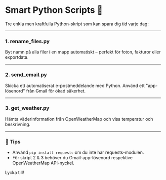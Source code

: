 # Smart Python Scripts 🐍

Tre enkla men kraftfulla Python-skript som kan spara dig tid varje dag:

---

### 1. rename_files.py
Byt namn på alla filer i en mapp automatiskt – perfekt för foton, fakturor eller exportdata.

---

### 2. send_email.py
Skicka ett automatiserat e-postmeddelande med Python. Använd ett "app-lösenord" från Gmail för ökad säkerhet.

---

### 3. get_weather.py
Hämta väderinformation från OpenWeatherMap och visa temperatur och beskrivning.

---

### 🔧 Tips
- Använd `pip install requests` om du inte har requests-modulen.
- För skript 2 & 3 behöver du Gmail-app-lösenord respektive OpenWeatherMap API-nyckel.

Lycka till!

